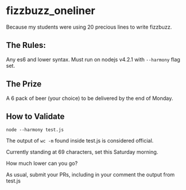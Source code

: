 # fizzbuzz_oneliner
Because my students were using 20 precious lines to write fizzbuzz.  

## The Rules: 
Any es6 and lower syntax.  Must run on nodejs v4.2.1 with `--harmony` flag set. 

## The Prize
A 6 pack of beer (your choice) to be delivered by the end of Monday.

## How to Validate

`node --harmony test.js`

The output of `wc -m` found inside test.js is considered official. 

Currently standing at 69 characters, set this Saturday morning.

How much lower can you go? 

As usual, submit your PRs, including in your comment the output from test.js 
